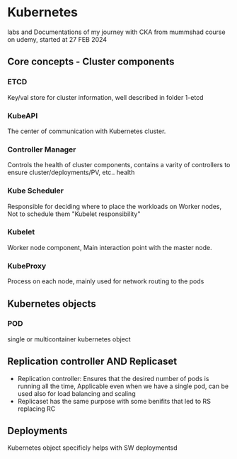 # Kubernetes
labs and Documentations of my journey with CKA from mummshad course on udemy, started at 27 FEB 2024

## Core concepts - Cluster components

### ETCD
Key/val store for cluster information, well described in folder 1-etcd

### KubeAPI
The center of communication with Kubernetes cluster.

### Controller Manager
Controls the health of cluster components, contains a varity of controllers to ensure cluster/deployments/PV, etc.. health

### Kube Scheduler
Responsible for deciding where to place the workloads on Worker nodes, Not to schedule them "Kubelet responsibility" 

### Kubelet
Worker node component, Main interaction point with the master node.

### KubeProxy
Process on each node, mainly used for network routing to the pods



## Kubernetes objects
### POD
single or multicontainer kubernetes object


## Replication controller AND Replicaset
- Replication controller: Ensures that the desired number of pods is running all the time, Applicable even when we have a single pod, can be used also for load balancing and scaling
- Replicaset has the same purpose with some benifits that led to RS replacing RC

## Deployments
Kubernetes object specificly helps with SW deploymentsd 